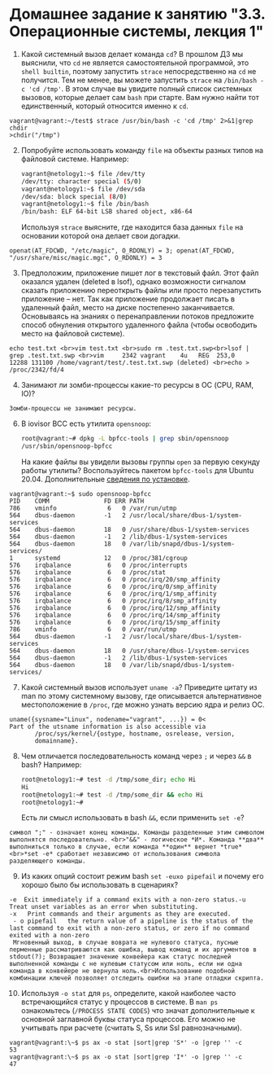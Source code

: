 # Домашнее задание к занятию "3.3. Операционные системы, лекция 1"

1. Какой системный вызов делает команда `cd`? В прошлом ДЗ мы выяснили, что `cd` не является самостоятельной  программой, это `shell builtin`, поэтому запустить `strace` непосредственно на `cd` не получится. Тем не менее, вы можете запустить `strace` на `/bin/bash -c 'cd /tmp'`. В этом случае вы увидите полный список системных вызовов, которые делает сам `bash` при старте. Вам нужно найти тот единственный, который относится именно к `cd`.

```
vagrant@vagrant:~/test$ strace /usr/bin/bash -c 'cd /tmp' 2>&1|grep chdir
>chdir("/tmp")
```

2. Попробуйте использовать команду `file` на объекты разных типов на файловой системе. Например:
    ```bash
    vagrant@netology1:~$ file /dev/tty
    /dev/tty: character special (5/0)
    vagrant@netology1:~$ file /dev/sda
    /dev/sda: block special (8/0)
    vagrant@netology1:~$ file /bin/bash
    /bin/bash: ELF 64-bit LSB shared object, x86-64
    ```
    Используя `strace` выясните, где находится база данных `file` на основании которой она делает свои догадки.

```
openat(AT_FDCWD, "/etc/magic", O_RDONLY) = 3; openat(AT_FDCWD, "/usr/share/misc/magic.mgc", O_RDONLY) = 3
```
3. Предположим, приложение пишет лог в текстовый файл. Этот файл оказался удален (deleted в lsof), однако возможности сигналом сказать приложению переоткрыть файлы или просто перезапустить приложение – нет. Так как приложение продолжает писать в удаленный файл, место на диске постепенно заканчивается. Основываясь на знаниях о перенаправлении потоков предложите способ обнуления открытого удаленного файла (чтобы освободить место на файловой системе).

```
echo test.txt <br>vim test.txt <br>sudo rm .test.txt.swp<br>lsof | grep .test.txt.swp <br>vim     2342 vagrant    4u   REG  253,0    12288 131100 /home/vagrant/test/.test.txt.swp (deleted) <br>echo > /proc/2342/fd/4
```
4. Занимают ли зомби-процессы какие-то ресурсы в ОС (CPU, RAM, IO)?

```
Зомби-процессы не занимают ресурсы.
```
6. В iovisor BCC есть утилита `opensnoop`:
    ```bash
    root@vagrant:~# dpkg -L bpfcc-tools | grep sbin/opensnoop
    /usr/sbin/opensnoop-bpfcc
    ```
    На какие файлы вы увидели вызовы группы `open` за первую секунду работы утилиты? Воспользуйтесь пакетом `bpfcc-tools` для Ubuntu 20.04. Дополнительные [сведения по установке](https://github.com/iovisor/bcc/blob/master/INSTALL.md).

```
vagrant@vagrant:~$ sudo opensnoop-bpfcc
PID    COMM               FD ERR PATH
786    vminfo              6   0 /var/run/utmp
564    dbus-daemon        -1   2 /usr/local/share/dbus-1/system-services
564    dbus-daemon        18   0 /usr/share/dbus-1/system-services
564    dbus-daemon        -1   2 /lib/dbus-1/system-services
564    dbus-daemon        18   0 /var/lib/snapd/dbus-1/system-services/
1      systemd            12   0 /proc/381/cgroup
576    irqbalance          6   0 /proc/interrupts
576    irqbalance          6   0 /proc/stat
576    irqbalance          6   0 /proc/irq/20/smp_affinity
576    irqbalance          6   0 /proc/irq/0/smp_affinity
576    irqbalance          6   0 /proc/irq/1/smp_affinity
576    irqbalance          6   0 /proc/irq/8/smp_affinity
576    irqbalance          6   0 /proc/irq/12/smp_affinity
576    irqbalance          6   0 /proc/irq/14/smp_affinity
576    irqbalance          6   0 /proc/irq/15/smp_affinity
786    vminfo              6   0 /var/run/utmp
564    dbus-daemon        -1   2 /usr/local/share/dbus-1/system-services
564    dbus-daemon        18   0 /usr/share/dbus-1/system-services
564    dbus-daemon        -1   2 /lib/dbus-1/system-services
564    dbus-daemon        18   0 /var/lib/snapd/dbus-1/system-services/
```

7. Какой системный вызов использует `uname -a`? Приведите цитату из man по этому системному вызову, где описывается альтернативное местоположение в `/proc`, где можно узнать версию ядра и релиз ОС.

```
uname({sysname="Linux", nodename="vagrant", ...}) = 0<
Part of the utsname information is also accessible via
       /proc/sys/kernel/{ostype, hostname, osrelease, version,
       domainname}.
```
8. Чем отличается последовательность команд через `;` и через `&&` в bash? Например:
    ```bash
    root@netology1:~# test -d /tmp/some_dir; echo Hi
    Hi
    root@netology1:~# test -d /tmp/some_dir && echo Hi
    root@netology1:~#
    ```
    Есть ли смысл использовать в bash `&&`, если применить `set -e`?

```
символ ";" - означает конец команды. Команды разделенные этим символом выполнятся последовательно. <br>"&&" - логическое *И*. Команда **два** выполниться только в случае, если команда **один** вернет *true*<br>*set -e* сработает независимо от использования символа разделяющего команды.
```

9.  Из каких опций состоит режим bash `set -euxo pipefail` и почему его хорошо было бы использовать в сценариях?
```
-e  Exit immediately if a command exits with a non-zero status.-u  Treat unset variables as an error when substituting.
-x   Print commands and their arguments as they are executed.
 - o pipefail   the return value of a pipeline is the status of the last command to exit with a non-zero status, or zero if no command exited with a non-zero
 Мгновенный выход, в случае воврата не нулевого статуса, пусные перменные рассматриваются как ошибка, вывод команд и их аргументов в stdout(?); Возвращает значение конвейера как статус последней выполненной команды с не нулевым статусом или ноль, если ни одна команда в конвейере не вернула ноль.<br>Использование подобной комбинации ключей позволяет отследить ошибки на этапе отладки скрипта.  
```
10. Используя `-o stat` для `ps`, определите, какой наиболее часто встречающийся статус у процессов в системе. В `man ps` ознакомьтесь (`/PROCESS STATE CODES`) что значат дополнительные к основной заглавной буквы статуса процессов. Его можно не учитывать при расчете (считать S, Ss или Ssl равнозначными).

```
vagrant@vagrant:\~$ ps ax -o stat |sort|grep 'S*' -o |grep '' -c
53
vagrant@vagrant:\~$ ps ax -o stat |sort|grep 'I*' -o |grep '' -c
47
```